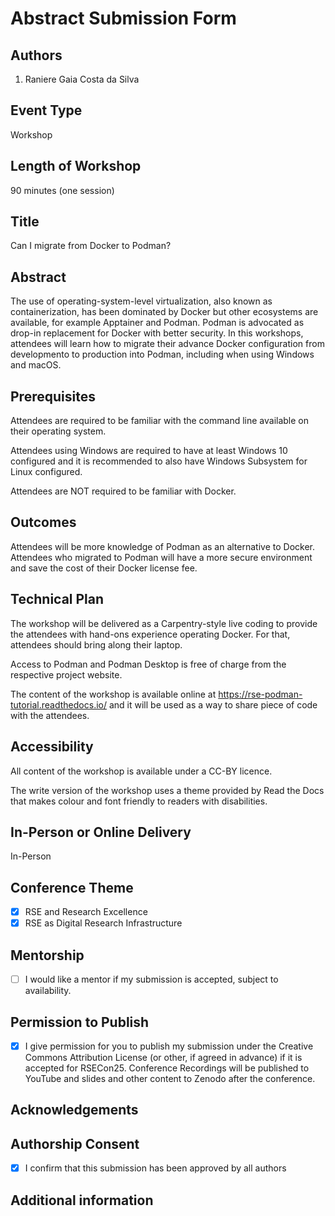 # Abstract Submission Form

## Authors

1. Raniere Gaia Costa da Silva

## Event Type

Workshop

## Length of Workshop

90 minutes (one session)

## Title

Can I migrate from Docker to Podman?

## Abstract

The use of operating-system-level virtualization, also known as containerization, has been dominated by Docker but other ecosystems are available, for example Apptainer and Podman. Podman is advocated as drop-in replacement for Docker with better security. In this workshops, attendees will learn how to migrate their advance Docker configuration from developmento to production into Podman, including when using Windows and macOS.

## Prerequisites

Attendees are required to be familiar with the command line available on their operating system.

Attendees using Windows are required to have at least Windows 10 configured and it is recommended to also have Windows Subsystem for Linux configured.

Attendees are NOT required to be familiar with Docker.

## Outcomes

Attendees will be more knowledge of Podman as an alternative to Docker. Attendees who migrated to Podman will have a more secure environment and save the cost of their Docker license fee.

## Technical Plan

The workshop will be delivered as a Carpentry-style live coding to provide the attendees with hand-ons experience operating Docker. For that, attendees should bring along their laptop.

Access to Podman and Podman Desktop is free of charge from the respective project website.

The content of the workshop is available online at https://rse-podman-tutorial.readthedocs.io/ and it will be used as a way to share piece of code with the attendees.  

## Accessibility

All content of the workshop is available under a CC-BY licence.

The write version of the workshop uses a theme provided by Read the Docs that makes colour and font friendly to readers with disabilities.

## In-Person or Online Delivery

In-Person

## Conference Theme

- [x] RSE and Research Excellence
- [x] RSE as Digital Research Infrastructure

## Mentorship

- [ ] I would like a mentor if my submission is accepted, subject to availability.

## Permission to Publish

- [x] I give permission for you to publish my submission under the Creative Commons Attribution License (or other, if agreed in advance) if it is accepted for RSECon25. Conference Recordings will be published to YouTube and slides and other content to Zenodo after the conference.

## Acknowledgements

## Authorship Consent

- [x] I confirm that this submission has been approved by all authors

## Additional information
